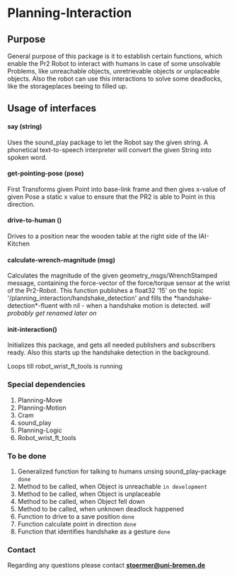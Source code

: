 # Planning-Interaction

## Purpose 

General purpose of this package is it to establish certain functions, which enable the Pr2 Robot
to interact with humans in case of some unsolvable Problems, like unreachable objects, unretrievable objects or unplaceable objects. Also the robot can use this interactions to solve some deadlocks, like the storageplaces beeing to filled up.

## Usage of interfaces

#### say (string)
Uses the sound_play package to let the Robot say the given string. 
A phonetical text-to-speech interpreter will convert the given String into spoken word.

#### get-pointing-pose (pose)
First Transforms given Point into base-link frame and then gives x-value 
of given Pose a static x value to ensure that the PR2 is able to Point in this direction.

#### drive-to-human ()
Drives to a position near the wooden table at the right side of the IAI-Kitchen

#### calculate-wrench-magnitude (msg)
Calculates the magnitude of the given geometry_msgs/WrenchStamped message, containing 
the force-vector of the force/torque sensor at the wrist of the Pr2-Robot.
This function publishes a float32 '15' on the topic '/planning\_interaction/handshake\_detection'
and fills the \*handshake-detection\*-fluent with nil - when a handshake motion is detected.
*will probably get renamed later on*

#### init-interaction()
Initializes this package, and gets all needed publishers and subscribers ready.
Also this starts up the handshake detection in the background. 

Loops till robot\_wrist\_ft\_tools is running


### Special dependencies

1. Planning-Move
2. Planning-Motion
3. Cram
4. sound_play
5. Planning-Logic
6. Robot\_wrist\_ft\_tools

### To be done

1. Generalized function for talking to humans unsing sound_play-package ```done```
2. Method to be called, when Object is unreachable ```in development```
3. Method to be called, when Object is unplaceable
4. Method to be called, when Object fell down
5. Method to be called, when unknown deadlock happened
6. Function to drive to a save position ```done```
7. Function calculate point in direction ```done```
8. Function that identifies handshake as a gesture ```done```

### Contact

Regarding any questions please contact
**stoermer@uni-bremen.de**
